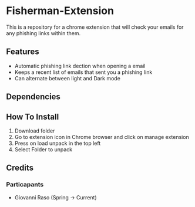# Fisherman-Extension
This is a repository for a chrome extension that will check your emails for any phishing links within them.

## Features
- Automatic phishing link dection when opening a email
- Keeps a recent list of emails that sent you a phishing link
- Can alternate between light and Dark mode

## Dependencies

## How To Install
1. Download folder
2. Go to extension icon in Chrome browser and click on manage extension
3. Press on load unpack in the top left
4. Select Folder to unpack

## Credits
### Particapants
- Giovanni Raso (Spring -> Current)
